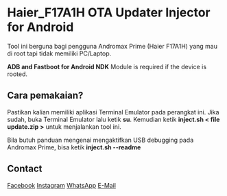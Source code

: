 # Haier_F17A1H OTA Updater Injector for Android
Tool ini berguna bagi pengguna Andromax Prime (Haier F17A1H) yang mau di root tapi tidak memiliki PC/Laptop.

<b>ADB and Fastboot for Android NDK</b> Module is required if the device is rooted.


## Cara pemakaian? ##
Pastikan kalian memiliki aplikasi Terminal Emulator pada perangkat ini. Jika sudah, buka Terminal Emulator lalu ketik <b>su</b>. Kemudian ketik <b>inject.sh < file update.zip ></b> untuk menjalankan tool ini.

Bila butuh panduan mengenai mengaktifkan USB debugging pada Andromax Prime, bisa ketik <b>inject.sh --readme</b>


## Contact ##
<a href=https://fb.me/thefirefoxflasher>Facebook</a>
<a href=https://www.instagram.com/thefirefoxflasher_>Instagram</a>
<a href=https://wa.me/6288228419117>WhatsApp</a>
<a href=mailto:reinmclaren33@gmail.com>E-Mail</a>